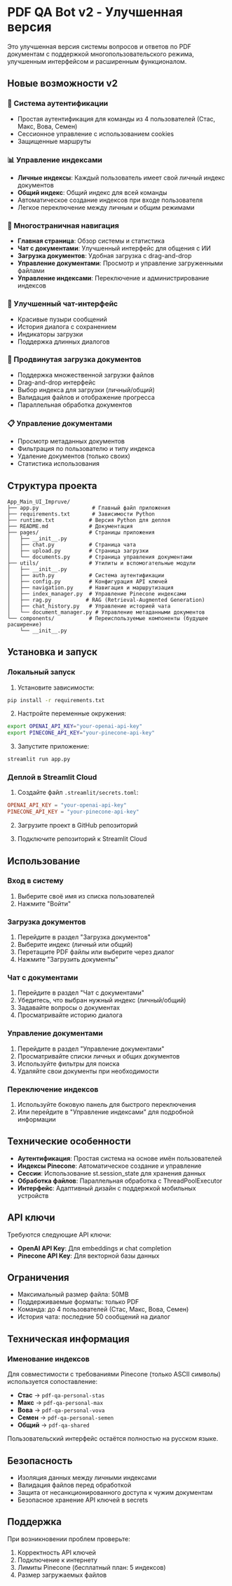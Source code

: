 # PDF QA Bot v2 - Улучшенная версия

Это улучшенная версия системы вопросов и ответов по PDF документам с поддержкой многопользовательского режима, улучшенным интерфейсом и расширенным функционалом.

## Новые возможности v2

### 🔐 Система аутентификации
- Простая аутентификация для команды из 4 пользователей (Стас, Макс, Вова, Семен)
- Сессионное управление с использованием cookies
- Защищенные маршруты

### 📊 Управление индексами
- **Личные индексы**: Каждый пользователь имеет свой личный индекс документов
- **Общий индекс**: Общий индекс для всей команды
- Автоматическое создание индексов при входе пользователя
- Легкое переключение между личным и общим режимами

### 🧭 Многостраничная навигация
- **Главная страница**: Обзор системы и статистика
- **Чат с документами**: Улучшенный интерфейс для общения с ИИ
- **Загрузка документов**: Удобная загрузка с drag-and-drop
- **Управление документами**: Просмотр и управление загруженными файлами
- **Управление индексами**: Переключение и администрирование индексов

### 💬 Улучшенный чат-интерфейс
- Красивые пузыри сообщений
- История диалога с сохранением
- Индикаторы загрузки
- Поддержка длинных диалогов

### 📎 Продвинутая загрузка документов
- Поддержка множественной загрузки файлов
- Drag-and-drop интерфейс
- Выбор индекса для загрузки (личный/общий)
- Валидация файлов и отображение прогресса
- Параллельная обработка документов

### 📋 Управление документами
- Просмотр метаданных документов
- Фильтрация по пользователю и типу индекса
- Удаление документов (только своих)
- Статистика использования

## Структура проекта

```
App_Main_UI_Impruve/
├── app.py                 # Главный файл приложения
├── requirements.txt       # Зависимости Python
├── runtime.txt           # Версия Python для деплоя
├── README.md             # Документация
├── pages/                # Страницы приложения
│   ├── __init__.py
│   ├── chat.py           # Страница чата
│   ├── upload.py         # Страница загрузки
│   └── documents.py      # Страница управления документами
├── utils/                # Утилиты и вспомогательные модули
│   ├── __init__.py
│   ├── auth.py           # Система аутентификации
│   ├── config.py         # Конфигурация API ключей
│   ├── navigation.py     # Навигация и маршрутизация
│   ├── index_manager.py  # Управление Pinecone индексами
│   ├── rag.py           # RAG (Retrieval-Augmented Generation)
│   ├── chat_history.py   # Управление историей чата
│   └── document_manager.py # Управление метаданными документов
└── components/           # Переиспользуемые компоненты (будущее расширение)
    └── __init__.py
```

## Установка и запуск

### Локальный запуск

1. Установите зависимости:
```bash
pip install -r requirements.txt
```

2. Настройте переменные окружения:
```bash
export OPENAI_API_KEY="your-openai-api-key"
export PINECONE_API_KEY="your-pinecone-api-key"
```

3. Запустите приложение:
```bash
streamlit run app.py
```

### Деплой в Streamlit Cloud

1. Создайте файл `.streamlit/secrets.toml`:
```toml
OPENAI_API_KEY = "your-openai-api-key"
PINECONE_API_KEY = "your-pinecone-api-key"
```

2. Загрузите проект в GitHub репозиторий

3. Подключите репозиторий к Streamlit Cloud

## Использование

### Вход в систему
1. Выберите своё имя из списка пользователей
2. Нажмите "Войти"

### Загрузка документов
1. Перейдите в раздел "Загрузка документов"
2. Выберите индекс (личный или общий)
3. Перетащите PDF файлы или выберите через диалог
4. Нажмите "Загрузить документы"

### Чат с документами
1. Перейдите в раздел "Чат с документами"
2. Убедитесь, что выбран нужный индекс (личный/общий)
3. Задавайте вопросы о документах
4. Просматривайте историю диалога

### Управление документами
1. Перейдите в раздел "Управление документами"
2. Просматривайте списки личных и общих документов
3. Используйте фильтры для поиска
4. Удаляйте свои документы при необходимости

### Переключение индексов
1. Используйте боковую панель для быстрого переключения
2. Или перейдите в "Управление индексами" для подробной информации

## Технические особенности

- **Аутентификация**: Простая система на основе имён пользователей
- **Индексы Pinecone**: Автоматическое создание и управление
- **Сессии**: Использование st.session_state для хранения данных
- **Обработка файлов**: Параллельная обработка с ThreadPoolExecutor
- **Интерфейс**: Адаптивный дизайн с поддержкой мобильных устройств

## API ключи

Требуются следующие API ключи:
- **OpenAI API Key**: Для embeddings и chat completion
- **Pinecone API Key**: Для векторной базы данных

## Ограничения

- Максимальный размер файла: 50MB
- Поддерживаемые форматы: только PDF
- Команда: до 4 пользователей (Стас, Макс, Вова, Семен)
- История чата: последние 50 сообщений на диалог

## Техническая информация

### Именование индексов
Для совместимости с требованиями Pinecone (только ASCII символы) используется сопоставление:
- **Стас** → `pdf-qa-personal-stas`
- **Макс** → `pdf-qa-personal-max`
- **Вова** → `pdf-qa-personal-vova`
- **Семен** → `pdf-qa-personal-semen`
- **Общий** → `pdf-qa-shared`

Пользовательский интерфейс остаётся полностью на русском языке.

## Безопасность

- Изоляция данных между личными индексами
- Валидация файлов перед обработкой
- Защита от несанкционированного доступа к чужим документам
- Безопасное хранение API ключей в secrets

## Поддержка

При возникновении проблем проверьте:
1. Корректность API ключей
2. Подключение к интернету
3. Лимиты Pinecone (бесплатный план: 5 индексов)
4. Размер загружаемых файлов